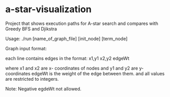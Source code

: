 # a-star-visualization
Project that shows execution paths for A-star search and compares with Greedy BFS and Djikstra

Usage:
	./run [name_of_graph_file] [init_node] [term_node]

Graph input format:

each line contains edges in the format:
x1,y1 x2,y2 edgeWt

where x1 and x2 are x- coordinates of nodes and y1 and y2 are y-coordinates
      edgeWt is the weight of the edge between them.
and all values are restricted to integers.

Note: Negative egdeWt not allowed.
